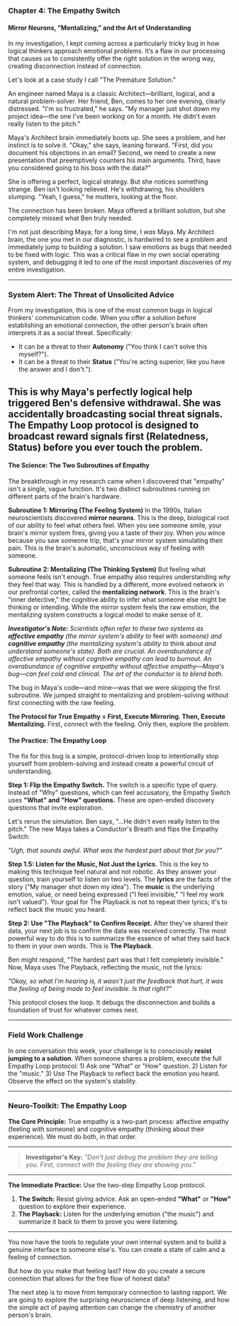 ### **Chapter 4: The Empathy Switch**
#### Mirror Neurons, "Mentalizing," and the Art of Understanding

In my investigation, I kept coming across a particularly tricky bug in how logical thinkers approach emotional problems. It’s a flaw in our processing that causes us to consistently offer the right solution in the wrong way, creating disconnection instead of connection.

Let's look at a case study I call "The Premature Solution."

An engineer named Maya is a classic Architect—brilliant, logical, and a natural problem-solver. Her friend, Ben, comes to her one evening, clearly distressed. "I'm so frustrated," he says. "My manager just shot down my project idea—the one I've been working on for a month. He didn't even really listen to the pitch."

Maya's Architect brain immediately boots up. She sees a problem, and her instinct is to solve it. "Okay," she says, leaning forward. "First, did you document his objections in an email? Second, we need to create a new presentation that preemptively counters his main arguments. Third, have you considered going to his boss with the data?"

She is offering a perfect, logical strategy. But she notices something strange. Ben isn't looking relieved. He's withdrawing, his shoulders slumping. "Yeah, I guess," he mutters, looking at the floor.

The connection has been broken. Maya offered a brilliant solution, but she completely missed what Ben truly needed.

I'm not just describing Maya; for a long time, I *was* Maya. My Architect brain, the one you met in our diagnostic, is hardwired to see a problem and immediately jump to building a solution. I saw emotions as bugs that needed to be fixed with logic. This was a critical flaw in my own social operating system, and debugging it led to one of the most important discoveries of my entire investigation.

---
### **System Alert: The Threat of Unsolicited Advice**

From my investigation, this is one of the most common bugs in logical thinkers' communication code. When you offer a solution before establishing an emotional connection, the other person's brain often interprets it as a social threat. Specifically:

*   It can be a threat to their **Autonomy** ("You think I can't solve this myself?").
*   It can be a threat to their **Status** ("You're acting superior, like you have the answer and I don't.").

This is why Maya's perfectly logical help triggered Ben's defensive withdrawal. She was accidentally broadcasting social threat signals. The Empathy Loop protocol is designed to broadcast reward signals first (Relatedness, Status) before you ever touch the problem.
---

#### **The Science: The Two Subroutines of Empathy**

The breakthrough in my research came when I discovered that "empathy" isn't a single, vague function. It's two distinct subroutines running on different parts of the brain's hardware.

**Subroutine 1: Mirroring (The Feeling System)**
In the 1990s, Italian neuroscientists discovered **mirror neurons**. This is the deep, biological root of our ability to feel what others feel. When you see someone smile, your brain's mirror system fires, giving you a taste of their joy. When you wince because you saw someone trip, that's your mirror system simulating their pain. This is the brain's automatic, unconscious way of feeling *with* someone.

**Subroutine 2: Mentalizing (The Thinking System)**
But feeling what someone feels isn't enough. True empathy also requires understanding *why* they feel that way. This is handled by a different, more evolved network in our prefrontal cortex, called the **mentalizing network**. This is the brain's "inner detective," the cognitive ability to infer what someone else might be thinking or intending. While the mirror system feels the raw emotion, the mentalizing system constructs a logical model to make sense of it.

***Investigator's Note:*** *Scientists often refer to these two systems as **affective empathy** (the mirror system's ability to* feel with *someone) and **cognitive empathy** (the mentalizing system's ability to* think about *and understand someone's state). Both are crucial. An overabundance of affective empathy without cognitive empathy can lead to burnout. An overabundance of cognitive empathy without affective empathy—Maya's bug—can feel cold and clinical. The art of the conductor is to blend both.*

The bug in Maya's code—and mine—was that we were skipping the first subroutine. We jumped straight to mentalizing and problem-solving without first connecting with the raw feeling.

**The Protocol for True Empathy = First, Execute Mirroring. Then, Execute Mentalizing.**
First, connect with the feeling. Only then, explore the problem.

#### **The Practice: The Empathy Loop**

The fix for this bug is a simple, protocol-driven loop to intentionally stop yourself from problem-solving and instead create a powerful circuit of understanding.

**Step 1: Flip the Empathy Switch.**
The switch is a specific type of query. Instead of "Why" questions, which can feel accusatory, the Empathy Switch uses **"What" and "How" questions.** These are open-ended discovery questions that invite exploration.

Let's rerun the simulation. Ben says, "...He didn't even really listen to the pitch." The new Maya takes a Conductor's Breath and flips the Empathy Switch:

*"Ugh, that sounds awful. What was the hardest part about that for you?"*

**Step 1.5: Listen for the Music, Not Just the Lyrics.**
This is the key to making this technique feel natural and not robotic. As they answer your question, train yourself to listen on two levels. The **lyrics** are the facts of the story ("My manager shot down my idea"). The **music** is the underlying emotion, value, or need being expressed ("I feel invisible," "I feel my work isn't valued"). Your goal for The Playback is not to repeat their lyrics; it's to reflect back the music you heard.

**Step 2: Use "The Playback" to Confirm Receipt.**
After they've shared their data, your next job is to confirm the data was received correctly. The most powerful way to do this is to summarize the essence of what they said back to them in your own words. This is **The Playback**.

Ben might respond, "The hardest part was that I felt completely invisible." Now, Maya uses The Playback, reflecting the music, not the lyrics:

*"Okay, so what I'm hearing is, it wasn't just the feedback that hurt, it was the feeling of being made to feel invisible. Is that right?"*

This protocol closes the loop. It debugs the disconnection and builds a foundation of trust for whatever comes next.

---
### **Field Work Challenge**

In one conversation this week, your challenge is to consciously **resist jumping to a solution**. When someone shares a problem, execute the full Empathy Loop protocol: 1) Ask one "What" or "How" question. 2) Listen for the "music." 3) Use The Playback to reflect back the emotion you heard. Observe the effect on the system's stability.

---
### **Neuro-Toolkit: The Empathy Loop**

**The Core Principle:**
True empathy is a two-part process: affective empathy (feeling *with* someone) and cognitive empathy (thinking about their experience). We must do both, in that order.

---

> **Investigator's Key:**
> *"Don't just debug the problem they are telling you. First, connect with the feeling they are showing you."*

---

**The Immediate Practice:**
Use the two-step Empathy Loop protocol.
1.  **The Switch:** Resist giving advice. Ask an open-ended **"What"** or **"How"** question to explore their experience.
2.  **The Playback:** Listen for the underlying emotion ("the music") and summarize it back to them to prove you were listening.

---

You now have the tools to regulate your own internal system and to build a genuine interface to someone else's. You can create a state of calm and a feeling of connection.

But how do you make that feeling last? How do you create a secure connection that allows for the free flow of honest data?

The next step is to move from temporary connection to lasting rapport. We are going to explore the surprising neuroscience of deep listening, and how the simple act of paying attention can change the chemistry of another person's brain.
      